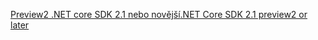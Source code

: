 [<span data-ttu-id="f2252-101">Preview2 .NET core SDK 2.1 nebo novější</span><span class="sxs-lookup"><span data-stu-id="f2252-101">.NET Core SDK 2.1 preview2 or later</span></span>](https://www.microsoft.com/net/download/all)